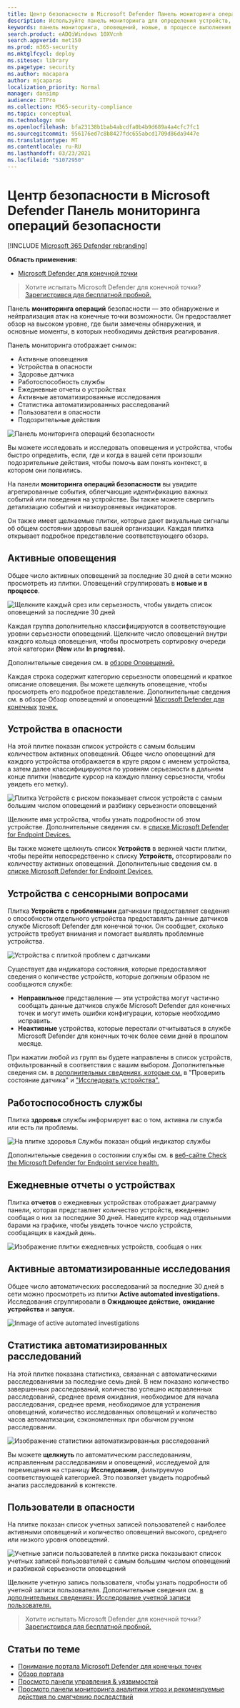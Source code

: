 ```yaml
---
title: Центр безопасности в Microsoft Defender Панель мониторинга операций безопасности
description: Используйте панель мониторинга для определения устройств, на которых существует риск, отслеживания состояния службы, а также для получения статистики и сведений о устройствах и оповещениях.
keywords: панель мониторинга, оповещений, новые, в процессе выполнения, разрешенные, риск, устройства в опасности, инфекции, отчеты, статистика, диаграммы, графики, здоровье, активные обнаружения вредоносных программ, категория угроз, категории, похититель паролей, вымогателей, эксплойт, угроза, низкая серьезность, активная вредоносная программа
search.product: eADQiWindows 10XVcnh
search.appverid: met150
ms.prod: m365-security
ms.mktglfcycl: deploy
ms.sitesec: library
ms.pagetype: security
ms.author: macapara
author: mjcaparas
localization_priority: Normal
manager: dansimp
audience: ITPro
ms.collection: M365-security-compliance
ms.topic: conceptual
ms.technology: mde
ms.openlocfilehash: bfa23138b1bab4abcdfa0b4b9d689a4a4cfc7fc1
ms.sourcegitcommit: 956176ed7c8b8427fdc655abcd1709d86da9447e
ms.translationtype: MT
ms.contentlocale: ru-RU
ms.lasthandoff: 03/23/2021
ms.locfileid: "51072950"
---
```

# <a name="microsoft-defender-security-center-security-operations-dashboard"></a>Центр безопасности в Microsoft Defender Панель мониторинга операций безопасности

[!INCLUDE [Microsoft 365 Defender rebranding](../../includes/microsoft-defender.md)]


**Область применения:**
- [Microsoft Defender для конечной точки](https://go.microsoft.com/fwlink/?linkid=2154037)

>Хотите испытать Microsoft Defender для конечной точки? [Зарегистрився для бесплатной пробной.](https://www.microsoft.com/microsoft-365/windows/microsoft-defender-atp?ocid=docs-wdatp-secopsdashboard-abovefoldlink) 

Панель **мониторинга операций** безопасности — это обнаружение и нейтрализация атак на конечные точки возможности. Он предоставляет обзор на высоком уровне, где были замечены обнаружения, и основные моменты, в которых необходимы действия реагирования. 

Панель мониторинга отображает снимок:

- Активные оповещения
- Устройства в опасности
- Здоровье датчика
- Работоспособность службы
- Ежедневные отчеты о устройствах
- Активные автоматизированные исследования
- Статистика автоматизированных расследований
- Пользователи в опасности
- Подозрительные действия


![Панель мониторинга операций безопасности](images/atp-sec-ops-dashboard.png)

Вы можете исследовать и исследовать оповещения и устройства, чтобы быстро определить, если, где и когда в вашей сети произошли подозрительные действия, чтобы помочь вам понять контекст, в котором они появились.

На панели **мониторинга операций безопасности** вы увидите агрегированные события, облегчающие идентификацию важных событий или поведения на устройстве. Вы также можете сверлить детализацию событий и низкоуровневых индикаторов.

Он также имеет щелкаемые плитки, которые дают визуальные сигналы об общем состоянии здоровья вашей организации. Каждая плитка открывает подробное представление соответствующего обзора.

## <a name="active-alerts"></a>Активные оповещения
Общее число активных оповещений за последние 30 дней в сети можно просмотреть из плитки. Оповещений сгруппировать в **новые и** **в процессе**.

![Щелкните каждый срез или серьезность, чтобы увидеть список оповещений за последние 30 дней](images/active-alerts-tile.png)

Каждая группа дополнительно классифицируются в соответствующие уровни серьезности оповещений. Щелкните число оповещений внутри каждого кольца оповещения, чтобы просмотреть сортировку очереди этой категории **(New** или **In progress).**

Дополнительные сведения см. в [обзоре Оповещений.](alerts-queue.md)

Каждая строка содержит категорию серьезности оповещений и краткое описание оповещения. Вы можете щелкнуть оповещение, чтобы просмотреть его подробное представление. Дополнительные сведения см. в обзоре Обзор оповещений и оповещений [Microsoft Defender для конечных](investigate-alerts.md) [точек.](alerts-queue.md)


## <a name="devices-at-risk"></a>Устройства в опасности
На этой плитке показан список устройств с самым большим количеством активных оповещений. Общее число оповещений для каждого устройства отображается в круге рядом с именем устройства, а затем далее классифицируются по уровням серьезности в дальнем конце плитки (наведите курсор на каждую планку серьезности, чтобы увидеть его метку).

![Плитка Устройств с риском показывает список устройств с самым большим числом оповещений и разбивку серьезности оповещений](images/devices-at-risk-tile.png)

Щелкните имя устройства, чтобы узнать подробности об этом устройстве. Дополнительные сведения см. в [списке Microsoft Defender for Endpoint Devices.](investigate-machines.md)

Вы также можете щелкнуть список **Устройств** в верхней части плитки, чтобы перейти непосредственно к списку **Устройств,** отсортировали по количеству активных оповещений. Дополнительные сведения см. в [списке Microsoft Defender for Endpoint Devices.](investigate-machines.md)

## <a name="devices-with-sensor-issues"></a>Устройства с сенсорными вопросами
Плитка **Устройств с проблемными** датчиками предоставляет сведения о способности отдельного устройства предоставлять данные датчиков службе Microsoft Defender для конечной точки. Он сообщает, сколько устройств требует внимания и помогает выявлять проблемные устройства.

![Устройства с плиткой проблем с датчиками](images/atp-tile-sensor-health.png)

Существует два индикатора состояния, которые предоставляют сведения о количестве устройств, которые должным образом не сообщаются службе:
- **Неправильное** представление — эти устройства могут частично сообщать данные датчиков службе Microsoft Defender для конечных точек и могут иметь ошибки конфигурации, которые необходимо исправить.
- **Неактивные** устройства, которые перестали отчитываться в службе Microsoft Defender для конечных точек более семи дней в прошлом месяце.

При нажатии любой из групп вы будете направлены в список устройств, отфильтрованный в соответствии с вашим выбором. Дополнительные сведения см. в [дополнительных сведениях, которые см.](check-sensor-status.md) в "Проверить состояние датчика" и ["Исследовать устройства".](investigate-machines.md)

## <a name="service-health"></a>Работоспособность службы
Плитка **здоровья** службы информирует вас о том, активна ли служба или есть ли проблемы.

![На плитке здоровья Службы показан общий индикатор службы](images/status-tile.png)

Дополнительные сведения о состоянии службы см. в [веб-сайте Check the Microsoft Defender for Endpoint service health.](service-status.md)


## <a name="daily-devices-reporting"></a>Ежедневные отчеты о устройствах
Плитка **отчетов** о ежедневных устройствах отображает диаграмму панели, которая представляет количество устройств, ежедневно сообщая о них за последние 30 дней. Наведите курсор над отдельными барами на графике, чтобы увидеть точное число устройств, сообщаящих в каждый день.

![Изображение плитки ежедневных устройств, сообщая о них](images/atp-daily-devices-reporting.png)


## <a name="active-automated-investigations"></a>Активные автоматизированные исследования
Общее число автоматических расследований за последние 30 дней в сети можно просмотреть из плитки **Active automated investigations.** Исследования сгруппировали в **Ожидающее действие,** **ожидание устройства** и **запуск.**

![Inmage of active automated investigations](images/atp-active-investigations-tile.png)


## <a name="automated-investigations-statistics"></a>Статистика автоматизированных расследований
На этой плитке показана статистика, связанная с автоматическими расследованиями за последние семь дней. В нем показано количество завершенных расследований, количество успешно исправленных расследований, среднее время ожидания, необходимое для начала расследования, среднее время, необходимое для устранения оповещений, количество исследованных оповещений и количество часов автоматизации, сэкономленных при обычном ручном расследовании. 

![Изображение статистики автоматизированных расследований](images/atp-automated-investigations-statistics.png)

Вы можете **щелкнуть** по автоматическим расследованиям,  исправленным расследованиям и оповещений, исследуемой для перемещения на страницу **Исследования,** фильтруемую соответствующей категорией. Это позволяет увидеть подробный анализ расследований в контексте.

## <a name="users-at-risk"></a>Пользователи в опасности
На плитке показан список учетных записей пользователей с наиболее активными оповещений и количество оповещений высокого, среднего или низкого уровня оповещений. 

![Учетные записи пользователей в плитке риска показывают список учетных записей пользователей с самым большим числом оповещений и разбивкой серьезности оповещений](images/atp-users-at-risk.png)

Щелкните учетную запись пользователя, чтобы узнать подробности об учетной записи пользователя. Дополнительные сведения см. [в дополнительных сведениях: Исследование учетной записи пользователя.](investigate-user.md)

>Хотите испытать Microsoft Defender для конечной точки? [Зарегистрився для бесплатной пробной.](https://www.microsoft.com/microsoft-365/windows/microsoft-defender-atp?ocid=docs-wdatp-secopsdashboard-belowfoldlink)

## <a name="related-topics"></a>Статьи по теме
- [Понимание портала Microsoft Defender для конечных точек](use.md)
- [Обзор портала](portal-overview.md)
- [Просмотр панели управления & уязвимостей](tvm-dashboard-insights.md)
- [Просмотр панели мониторинга аналитики угроз и рекомендуемые действия по смягчению последствий](threat-analytics.md)
